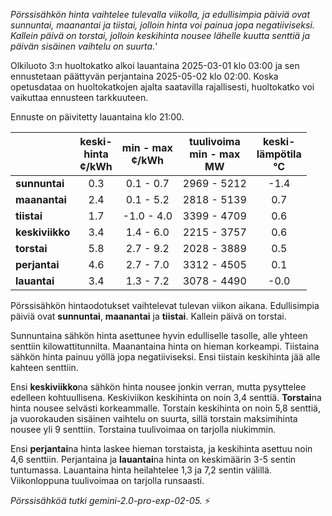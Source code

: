 *Pörssisähkön hinta vaihtelee tulevalla viikolla, ja edullisimpia päiviä ovat sunnuntai, maanantai ja tiistai, jolloin hinta voi painua jopa negatiiviseksi. Kallein päivä on torstai, jolloin keskihinta nousee lähelle kuutta senttiä ja päivän sisäinen vaihtelu on suurta.*'


Olkiluoto 3:n huoltokatko alkoi lauantaina 2025-03-01 klo 03:00 ja sen ennustetaan päättyvän perjantaina 2025-05-02 klo 02:00. Koska opetusdataa on huoltokatkojen ajalta saatavilla rajallisesti, huoltokatko voi vaikuttaa ennusteen tarkkuuteen.

Ennuste on päivitetty lauantaina klo 21:00.

|   | keski-<br>hinta<br>¢/kWh | min - max<br>¢/kWh | tuulivoima<br>min - max<br>MW | keski-<br>lämpötila<br>°C |
|:-------------|:----------------:|:----------------:|:-------------:|:-------------:|
| **sunnuntai**  | 0.3 | 0.1 - 0.7 | 2969 - 5212 | -1.4 |
| **maanantai** | 2.4 | 0.1 - 5.2 | 2818 - 5139 | 0.7  |
| **tiistai**   | 1.7 | -1.0 - 4.0 | 3399 - 4709 | 0.6  |
| **keskiviikko**| 3.4 | 1.4 - 6.0 | 2215 - 3757 | 0.6  |
| **torstai**  | 5.8 | 2.7 - 9.2 | 2028 - 3889 | 0.5  |
| **perjantai** | 4.6 | 2.7 - 7.0 | 3312 - 4505 | 0.1  |
| **lauantai**  | 3.4 | 1.3 - 7.2 | 3078 - 4490 | -0.0 |

Pörssisähkön hintaodotukset vaihtelevat tulevan viikon aikana. Edullisimpia päiviä ovat **sunnuntai**, **maanantai** ja **tiistai**. Kallein päivä on torstai.

Sunnuntaina sähkön hinta asettunee hyvin edulliselle tasolle, alle yhteen senttiin kilowattitunnilta. Maanantaina hinta on hieman korkeampi. Tiistaina sähkön hinta painuu yöllä jopa negatiiviseksi. Ensi tiistain keskihinta jää alle kahteen senttiin.

Ensi **keskiviikko**na sähkön hinta nousee jonkin verran, mutta pysyttelee edelleen kohtuullisena. Keskiviikon keskihinta on noin 3,4 senttiä. **Torstai**na hinta nousee selvästi korkeammalle. Torstain keskihinta on noin 5,8 senttiä, ja vuorokauden sisäinen vaihtelu on suurta, sillä torstain maksimihinta nousee yli 9 senttiin. Torstaina tuulivoimaa on tarjolla niukimmin.

Ensi **perjantai**na hinta laskee hieman torstaista, ja keskihinta asettuu noin 4,6 senttiin. Perjantaina ja **lauantai**na hinta on keskimäärin 3-5 sentin tuntumassa. Lauantaina hinta heilahtelee 1,3 ja 7,2 sentin välillä. Viikonloppuna tuulivoimaa on tarjolla runsaasti.

*Pörssisähköä tutki gemini-2.0-pro-exp-02-05.* ⚡

